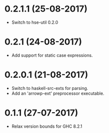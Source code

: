 # 0.2.1.1 (25-08-2017)
  * Switch to hse-util 0.2.0
# 0.2.1 (24-08-2017)
  * Add support for static case expressions.
# 0.2.0.1 (21-08-2017)
  * Switch to haskell-src-exts for parsing.
  * Add an 'arrowp-ext' preprocessor executable.
# 0.1.1 (27-07-2017) 
  * Relax version bounds for GHC 8.2.1
